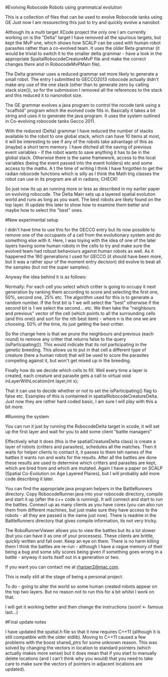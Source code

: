 #Evolving Robocode Robots using grammatcal evolution


This is a collection of files that can be used to evolve Robocode tanks using GE
Just now I am ressurecting this just to try and quickly evolve a nanobot.

Although its a multi target XCode project the only one I am currently working on is the "Delta" target
I have removed all the spurious targets, but kept the MvP one, which shows how SCALP can be used with human robot parasites
rather than a co-evolved team. It uses the older Beta grammar (it would be trivial to switch it to the smaller delta grammar - have a look
in the appropriate SpaitalRobocodeCreatureMvP file and make the correct changes there and in RobocodeMvPMain file).

The Delta grammar uses a reduced grammar set more likely to generate a small robot. The entry I submitted to GECCO2013 robocode actually didn't make any use of the one stack (other than to generate zero by calling stack.size()), so for the submission I removed all the references to the stack and this reduced it to nanorobot size.

The GE grammar evolves a java program to control the rocode tank using a "scaffold" program which the evolved code fills in.
Basically it takes a bit string and uses it to generate the java program. It uses the system outlined in 
Co-evolving robocode tanks Gecco 2011.

With the reduced (Delta) grammar I have reduced the number of stacks available to the robot to one global stack, which can have 10 items at most,
it will be interesting to see if any of the robots take advantage of this as (maybe) a short term memory. I have ditched all the saving of 
previous event variables - if the robot wants to save anything it has to be in the global stack.
Otherwise there is the same framework, access to the local variables (being the event passed into the event holders) etc 
and some access to the maths. A
t the time of writing I think I have forgotten to get the radian robocode functions which
is silly as I think the Math trig classes the robot can use in its program are all in radians, CHECK!

So just now its up an running more or less as described in my earlier paper on evolving robocode. The Delta Main sets up 
a layered spatial evolution world and runs as long as you want. The best robots are likely found on the top layer. Ill update this later to show how to examine them better and maybe how to select the "best" ones.

#New experimental setup

I didn't have time to use this for the GECCO entry but its now possible to remove one of the occupants of a cell from the evolutionary system and do something else with it. Here, I was toying with the idea of one of the later layers having some human robots in the cells to try and make sure the evolved team had robust behavoiurs against human robots as well. As it happened the 160 generations I used for GECCO (it should have been more, but it was a rather spur of the moment entry decision) did evolve to beat all the samples (but not the super samples).

Anyway the idea behind it is as follows:

Normally: For each cell you select which critter is going to occupy it next generation by ranking them according to score and selecting the first one, 50%, second one, 25% etc. The algorithm used for this is to generate a random number. If the first bit is 1 we will select the "best" otherwise if the second bit is 1 we select the second... etc. We then take the "neighbours and previous" vector of the cell (which points to all the surrounding cells (and this one)) and sort for the nth best item) - where n is the one we are choosing. 50% of the time, its just getting the best critter.

So the change here is that we prune the neighbours and previous (each round) to remove any critter that returns false to the query (isParticipating()). This would indicate that its not participating in the genetic breeding. This allows us to put in that cell a different type of creature (here a human robot) that will be used to score the parasites competing against it, but won't get mixed up in the breeding.

Finally how do we decide which cells to fill. Well every time a layer is created, each creature and parasite gets a call to  virtual void inLayerWithLocation(int layer,int x);

That it can use to decide whether or not to set the isParticipating() flag to false etc. Examples of this is containted in spatialRobocodeCreatureDelta. Just now they are rather hard coded basic, I am sure I will play with this a bit more.

#Running the system

You can run it just by running the RobocodeDelta target in xcode, it will set up the first layer and wait for you to add some client "battle managers"

Effectively what it does (this is the spatialCreatureDelta class) is create a layer of robots (critters and parasites), schedules all the matches. Then it waits for helper clients to contact it,
it passes to them teh names of the battles it wants run and waits for the results. After all the battles are done these results are used to determine which critters and parasites are kept, which are bred from and
which are mutated. Again I have a paper on SCALP (Spatial Co-Evolution on Age Layered Planes), but I will probably add more code describing it later.

You can find the appropriate java program helpers in the BattleRunners directory.
Copy RobocodeRunner.java into your robocode directory, compile and start it up (after the c++ code is running). It will connect and start to run the battles.
Connect up as many clients as you have cores (you can also run them from different machines, but just make sure they have access to the robots - all they are passed is the name just now). There is readme in the BattleRunners directory that gives compile information, its not very tricky.

The RoboRunnerViewer allows you to view the battles but its a lot slower (but you can have it as one of your processes). These clients are brittle, quickly written and fall over. Keep an eye on them. There is no harm killing them I think the battles are re-run - although I have a vague memory of their being a bug and some silly scores being given if something goes wrong in a battle - anyway it sorts itself out in a generation or two.

If you want you can contact me at rharper2@mac.com. 

This is really still at the stage of being a personal project.

To do - going to alter the world so some human created robots appear on the top two layers. But no reason not to run this for a bit whilst I work on that.


I will get it working better and then change the instructions (soon! <- famous last...)

#Final update notes

I have updated the spatial.h file so that it now requires C++11 (although it is still compatible with the older stdlib). Moving to C++11 caused a few problems with the boost shared_ptrs for some unknown reason. This was solved by changing the vectors in location to standard pointers (which actually makes more sense) but it does mean that if you start to manually delete locations (and I can't think why you would) that you need to take care to make sure the vectors of pointers in adjacent locations are updated).
